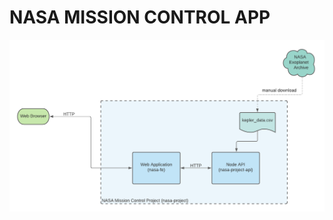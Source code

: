 # **NASA MISSION CONTROL APP**

![alt text](./Project_Architectural_Diagram.png 'Architectural Diagram')
